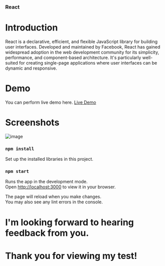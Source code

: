 ### React

# Introduction
React is a declarative, efficient, and flexible JavaScript library for building user interfaces. Developed and maintained by Facebook, React has gained widespread adoption in the web development community for its simplicity, performance, and component-based architecture. It's particularly well-suited for creating single-page applications where user interfaces can be dynamic and responsive.

# Demo
You can perform live demo here. [Live Demo](https://shoes-shop-nike-v1-dogutd1qh-longtb0210s-projects.vercel.app)

# Screenshots
![image](https://github.com/longtb0210/shopping-cart-golden-owl-test/assets/74775916/1843f8c5-fe00-4a78-a18d-0cb73ac69ca3)


### `npm install`
Set up the installed libraries in this project.

### `npm start`

Runs the app in the development mode.\
Open [http://localhost:3000](http://localhost:3000) to view it in your browser.

The page will reload when you make changes.\
You may also see any lint errors in the console.

# I'm looking forward to hearing feedback from you. 
# Thank you for viewing my test!

